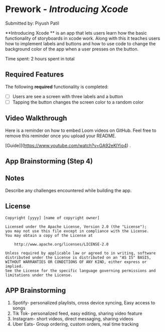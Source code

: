 # Prework - *Introducing Xcode*

Submitted by: Piyush Patil

**Introducing Xcode ** is an app that lets users learn how the basic functionality of storyboards in xcode work. Along with this it teaches users how to implement labels and buttons and how to use code to change the background color of the app when a user presses on the button. 

Time spent: 2 hours spent in total

## Required Features

The following **required** functionality is completed:

- [ ] Users are see a screen with three labels and a button
- [ ] Tapping the button changes the screen color to a random color
 
## Video Walkthrough

Here is a reminder on how to embed Loom videos on GitHub. Feel free to remove this reminder once you upload your README. 

[Guide]](https://www.youtube.com/watch?v=GA92eKlYio4) .

## App Brainstorming (Step 4)

## Notes

Describe any challenges encountered while building the app.

## License

    Copyright [yyyy] [name of copyright owner]

    Licensed under the Apache License, Version 2.0 (the "License");
    you may not use this file except in compliance with the License.
    You may obtain a copy of the License at

        http://www.apache.org/licenses/LICENSE-2.0

    Unless required by applicable law or agreed to in writing, software
    distributed under the License is distributed on an "AS IS" BASIS,
    WITHOUT WARRANTIES OR CONDITIONS OF ANY KIND, either express or implied.
    See the License for the specific language governing permissions and
    limitations under the License.
    
## APP Brainstorming
1) Spotify- personalized playlists, cross device syncing, Easy access to songs
2) Tik Tok- personalized feed, easy editing, sharing video feature
3) Instagram- short videos, direct messaging, sharing videos
4) Uber Eats- Group ordering, custom orders, real time tracking
